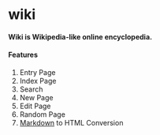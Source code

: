   
# wiki
#### Wiki is Wikipedia-like online encyclopedia.

#### Features

1. Entry Page
2. Index Page
3. Search
4. New Page
5. Edit Page
6. Random Page
7. <a href="https://docs.github.com/en/github/writing-on-github/basic-writing-and-formatting-syntax">Markdown</a> to HTML Conversion
